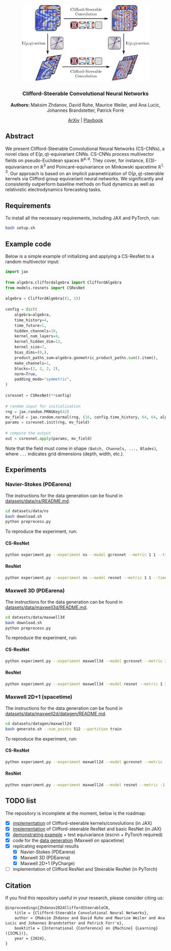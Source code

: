 <div align="center">

<p align="center">
  <a href="https://arxiv.org/abs/2402.14730"><img src="./figures/main_fig.png?raw=True" alt="Figure 1" width="400px"></a>
</p>

<h3>Clifford-Steerable Convolutional Neural Networks</h3>

<b> Authors: </b>Maksim Zhdanov, David Ruhe, Maurice Weiler, and Ana Lucic, Johannes Brandstetter, Patrick Forré 

[ArXiv](https://arxiv.org/abs/2402.14730) | [Playbook](playbook.ipynb)

</div>

## Abstract

We present Clifford-Steerable Convolutional Neural Networks (CS-CNNs), a novel class of $\mathrm{E}(p, q)$-equivariant CNNs. CS-CNNs process multivector fields on pseudo-Euclidean spaces $\mathbb{R}^{p,q}$. They cover, for instance, $\mathrm{E}(3)$-equivariance on $\mathbb{R}^3$ and Poincaré-equivariance on Minkowski spacetime $\mathbb{R}^{1,3}$. Our approach is based on an implicit parametrization of $\mathrm{O}(p,q)$-steerable kernels via Clifford group equivariant neural networks. We significantly and consistently outperform baseline methods on fluid dynamics as well as relativistic electrodynamics forecasting tasks.


## Requirements

To install all the necessary requirements, including JAX and PyTorch, run:
```sh
bash setup.sh
```

## Example code
Below is a simple example of initializing and applying a CS-ResNet to a random multivector input:
```python
import jax

from algebra.cliffordalgebra import CliffordAlgebra
from models.resnets import CSResNet

algebra = CliffordAlgebra((1, 1))

config = dict(
    algebra=algebra,
    time_history=4,
    time_future=1,
    hidden_channels=16,
    kernel_num_layers=4,
    kernel_hidden_dim=12,
    kernel_size=7,
    bias_dims=(0,),
    product_paths_sum=algebra.geometric_product_paths.sum().item(),
    make_channels=1,
    blocks=(2, 2, 2, 2),
    norm=True,
    padding_mode="symmetric",
)

csresnet = CSResNet(**config)

# random input for initialization
rng = jax.random.PRNGKey(42)
mv_field = jax.random.normal(rng, (16, config.time_history, 64, 64, algebra.n_blades))
params = csresnet.init(rng, mv_field)

# compute the output
out = csresnet.apply(params, mv_field)
```
Note that the field must come in shape `(Batch, Channels, ..., Blades)`, where `...` indicates grid dimensions (depth, width, etc.).

## Experiments

### Navier-Stokes (PDEarena)
The instructions for the data generation can be found in [datasets/data/ns/README.md](datasets/data/ns/README.md). 
```bash
cd datasets/data/ns
bash download.sh
python preprocess.py
```

To reproduce the experiment, run:

#### CS-ResNet
```bash
python experiment.py --experiment ns --model gcresnet --metric 1 1 --time_history 4 --time_future 1 --num_data 64 --batch_size 8 --norm 1 --hidden_channels 48
```

#### ResNet
```bash
python experiment.py --experiment ns --model resnet --metric 1 1 --time_history 4 --time_future 1 --num_data 64 --batch_size 8 --norm 1 --hidden_channels 96
```

### Maxwell 3D (PDEarena)
The instructions for the data generation can be found in [datasets/data/maxwell3d/README.md](datasets/data/maxwell3d/README.md). 
```bash
cd datasets/data/maxwell3d
bash download.sh
python preprocess.py
```

To reproduce the experiment, run:

#### CS-ResNet
```bash
python experiment.py --experiment maxwell3d --model gcresnet --metric 1 1 1 --time_history 4 --time_future 1 --num_data 64 --batch_size 2 --norm 1 --hidden_channels 12 --scheduler cosine
```

#### ResNet
```bash
python experiment.py --experiment maxwell3d --model resnet --metric 1 1 1 --time_history 4 --time_future 1 --num_data 64 --batch_size 2 --norm 1 --hidden_channels 12 --scheduler cosine
```

### Maxwell 2D+1 (spacetime)
The instructions for the data generation can be found in [datasets/data/maxwell2d/datagen/README.md](datasets/data/maxwell2d/datagen/README.md). 
```bash
cd datasets/datagen/maxwell2d
bash generate.sh --num_points 512 --partition train
```

To reproduce the experiment, run:

#### CS-ResNet
```bash
python experiment.py --experiment maxwell2d --model gcresnet --metric -1 1 1 --time_history 32 --time_future 32 --num_data 512 --batch_size 16 --norm 0 --hidden_channels 12
```
#### ResNet
```bash
python experiment.py --experiment maxwell2d --model resnet --metric -1 1 1 --time_history 32 --time_future 32 --num_data 512 --batch_size 16 --norm 0 --hidden_channels 13
```

## TODO list
The repository is incomplete at the moment, below is the roadmap:

- [x] [implementation](modules) of Clifford-steerable kernels/convolutions (in JAX)
- [x] [implementation](models) of Clifford-steerable ResNet and basic ResNet (in JAX)
- [x] [demonstrating example](playbook.ipynb) + test equivariance (escnn + PyTorch required)
- [x] code for the [data generation](datasets/datagen/maxwell2d/README.md) (Maxwell on spacetime)
- [x] replicating experimental results
  - [x] Navier-Stokes (PDEarena)
  - [x] Maxwell 3D (PDEarena)
  - [x] Maxwell 2D+1 (PyCharge)
- [ ] implementation of Clifford ResNet and Steerable ResNet (in PyTorch)

## Citation

If you find this repository useful in your research, please consider citing us:

```
@inproceedings{Zhdanov2024CliffordSteerableCN,
    title = {Clifford-Steerable Convolutional Neural Networks},
    author = {Maksim Zhdanov and David Ruhe and Maurice Weiler and Ana Lucic and Johannes Brandstetter and Patrick Forr'e},
    booktitle = {International {Conference} on {Machine} {Learning} ({ICML})},
    year = {2024},
}
```